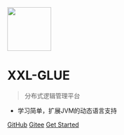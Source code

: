 <img src="https://raw.githubusercontent.com/xuxueli/xxl-job/master/doc/images/xxl-logo.png" width="100" >

# XXL-GLUE

> 分布式逻辑管理平台

- 学习简单，扩展JVM的动态语言支持


[GitHub](https://github.com/xuxueli/xxl-glue/)
[Gitee](http://gitee.com/xuxueli0323/xxl-glue)
[Get Started](#《分布式逻辑管理平台XXL-GLUE》)